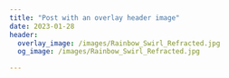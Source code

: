 ```yaml
---
title: "Post with an overlay header image"
date: 2023-01-28
header:
  overlay_image: /images/Rainbow_Swirl_Refracted.jpg
  og_image: /images/Rainbow_Swirl_Refracted.jpg

---
```

